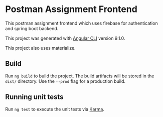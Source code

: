 # Postman Assignment Frontend
This postman assignment frontend which uses firebase for authentication and spring boot backend.

This project was generated with [Angular CLI](https://github.com/angular/angular-cli) version 9.1.0.

This project also uses materialize.

## Build

Run `ng build` to build the project. The build artifacts will be stored in the `dist/` directory. Use the `--prod` flag for a production build.

## Running unit tests

Run `ng test` to execute the unit tests via [Karma](https://karma-runner.github.io).


